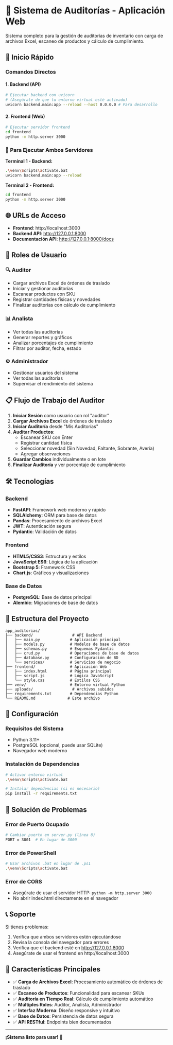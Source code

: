 # 🏢 Sistema de Auditorías - Aplicación Web

Sistema completo para la gestión de auditorías de inventario con carga de archivos Excel, escaneo de productos y cálculo de cumplimiento.

## 🚀 Inicio Rápido

### Comandos Directos

#### 1. Backend (API)
```bash
# Ejecutar backend con uvicorn
# (Asegúrate de que tu entorno virtual esté activado)
uvicorn backend.main:app --reload --host 0.0.0.0 # Para desarrollo
```

#### 2. Frontend (Web)
```bash
# Ejecutar servidor frontend
cd frontend
python -m http.server 3000
```

### 🔄 Para Ejecutar Ambos Servidores

**Terminal 1 - Backend:**
```bash
.\venv\Scripts\activate.bat
uvicorn backend.main:app --reload
```

**Terminal 2 - Frontend:**
```bash
cd frontend
python -m http.server 3000
```

## 🌐 URLs de Acceso

- **Frontend**: http://localhost:3000
- **Backend API**: http://127.0.0.1:8000
- **Documentación API**: http://127.0.0.1:8000/docs

## 👥 Roles de Usuario

### 🔍 Auditor
- Cargar archivos Excel de órdenes de traslado
- Iniciar y gestionar auditorías
- Escanear productos con SKU
- Registrar cantidades físicas y novedades
- Finalizar auditorías con cálculo de cumplimiento

### 📊 Analista
- Ver todas las auditorías
- Generar reportes y gráficos
- Analizar porcentajes de cumplimiento
- Filtrar por auditor, fecha, estado

### ⚙️ Administrador
- Gestionar usuarios del sistema
- Ver todas las auditorías
- Supervisar el rendimiento del sistema

## 📋 Flujo de Trabajo del Auditor

1. **Iniciar Sesión** como usuario con rol "auditor"
2. **Cargar Archivos Excel** de órdenes de traslado
3. **Iniciar Auditoría** desde "Mis Auditorías"
4. **Auditar Productos**:
   - Escanear SKU con Enter
   - Registrar cantidad física
   - Seleccionar novedad (Sin Novedad, Faltante, Sobrante, Avería)
   - Agregar observaciones
5. **Guardar Cambios** individualmente o en lote
6. **Finalizar Auditoría** y ver porcentaje de cumplimiento

## 🛠️ Tecnologías

### Backend
- **FastAPI**: Framework web moderno y rápido
- **SQLAlchemy**: ORM para base de datos
- **Pandas**: Procesamiento de archivos Excel
- **JWT**: Autenticación segura
- **Pydantic**: Validación de datos

### Frontend
- **HTML5/CSS3**: Estructura y estilos
- **JavaScript ES6**: Lógica de la aplicación
- **Bootstrap 5**: Framework CSS
- **Chart.js**: Gráficos y visualizaciones

### Base de Datos
- **PostgreSQL**: Base de datos principal
- **Alembic**: Migraciones de base de datos

## 📁 Estructura del Proyecto

```
app_auditorias/
├── backend/                 # API Backend
│   ├── main.py             # Aplicación principal
│   ├── models.py           # Modelos de base de datos
│   ├── schemas.py          # Esquemas Pydantic
│   ├── crud.py             # Operaciones de base de datos
│   ├── database.py         # Configuración de BD
│   └── services/           # Servicios de negocio
├── frontend/               # Aplicación Web
│   ├── index.html          # Página principal
│   ├── script.js           # Lógica JavaScript
│   └── style.css           # Estilos CSS
├── venv/                   # Entorno virtual Python
├── uploads/                 # Archivos subidos
├── requirements.txt        # Dependencias Python
└── README.md              # Este archivo
```

## 🔧 Configuración

### Requisitos del Sistema
- Python 3.11+
- PostgreSQL (opcional, puede usar SQLite)
- Navegador web moderno

### Instalación de Dependencias
```bash
# Activar entorno virtual
.\venv\Scripts\activate.bat

# Instalar dependencias (si es necesario)
pip install -r requirements.txt
```

## 🚨 Solución de Problemas

### Error de Puerto Ocupado
```bash
# Cambiar puerto en server.py (línea 8)
PORT = 3001  # En lugar de 3000
```

### Error de PowerShell
```bash
# Usar archivos .bat en lugar de .ps1
.\venv\Scripts\activate.bat
```

### Error de CORS
- Asegúrate de usar el servidor HTTP: `python -m http.server 3000`
- No abrir index.html directamente en el navegador

## 📞 Soporte

Si tienes problemas:
1. Verifica que ambos servidores estén ejecutándose
2. Revisa la consola del navegador para errores
3. Verifica que el backend esté en http://127.0.0.1:8000
4. Asegúrate de usar el frontend en http://localhost:3000

## 🎯 Características Principales

- ✅ **Carga de Archivos Excel**: Procesamiento automático de órdenes de traslado
- ✅ **Escaneo de Productos**: Funcionalidad para escanear SKUs
- ✅ **Auditoría en Tiempo Real**: Cálculo de cumplimiento automático
- ✅ **Múltiples Roles**: Auditor, Analista, Administrador
- ✅ **Interfaz Moderna**: Diseño responsive y intuitivo
- ✅ **Base de Datos**: Persistencia de datos segura
- ✅ **API RESTful**: Endpoints bien documentados

---

**¡Sistema listo para usar!** 🎉
